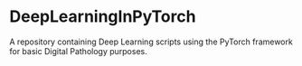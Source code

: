 # DeepLearningInPyTorch
A repository containing Deep Learning scripts using the PyTorch framework for basic Digital Pathology purposes.
